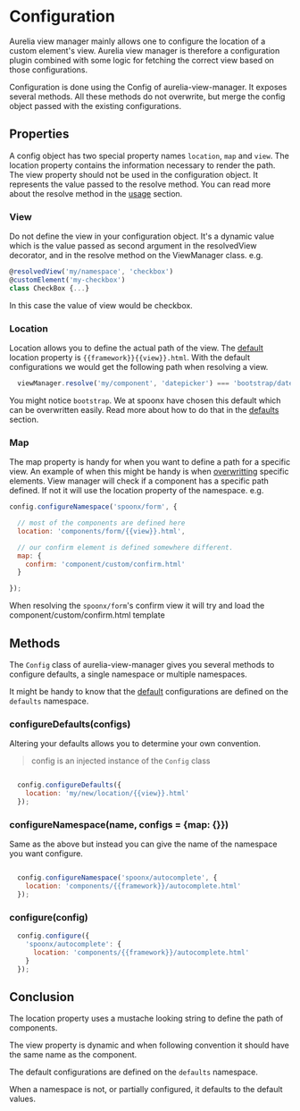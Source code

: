 # Configuration

Aurelia view manager mainly allows one to configure the location of a custom
element's view. Aurelia view manager is therefore a configuration plugin
combined with some logic for fetching the correct view based on those
configurations.

Configuration is done using the Config of aurelia-view-manager. It exposes
several methods. All these methods do not overwrite, but merge the config
object passed with the existing configurations.

## Properties

A config object has two special property names `location`, `map` and `view`. The
location property contains the information necessary to render the path. The
view property should not be used in the configuration object. It represents the
value passed to the resolve method. You can read more about the resolve method
in the [usage](usage.md) section.

### View

Do not define the view in your configuration object. It's a dynamic value which
is the value passed as second argument in the resolvedView decorator, and in the
resolve method on the ViewManager class. e.g.

```js
@resolvedView('my/namespace', 'checkbox')
@customElement('my-checkbox')
class CheckBox {...}
```

In this case the value of view would be checkbox.

### Location

Location allows you to define the actual path of the view. The
[default](defaults.md) location property is `{{framework}}{{view}}.html`. With
the default configurations we would get the following path when resolving
a view.

```js
  viewManager.resolve('my/component', 'datepicker') === 'bootstrap/datepicker.html' // => true
```

You might notice `bootstrap`. We at spoonx have chosen this default which can
be overwritten easily. Read more about how to do that in the
[defaults](defaults.md) section.

### Map

The map property is handy for when you want to define a path for a specific
view. An example of when this might be handy is when
[overwritting](overwritting.md) specific elements. View manager will check if
a component has a specific path defined. If not it will use the location
property of the namespace. e.g.

```js
config.configureNamespace('spoonx/form', {

  // most of the components are defined here
  location: 'components/form/{{view}}.html',

  // our confirm element is defined somewhere different.
  map: {
    confirm: 'component/custom/confirm.html'
  }

});
```

When resolving the `spoonx/form`'s confirm view it will try and load the
component/custom/confirm.html template

## Methods

The `Config` class of aurelia-view-manager gives you several methods to
configure defaults, a single namespace or multiple namespaces.

It might be handy to know that the [default](defaults.md) configurations are defined on the
`defaults` namespace.

### configureDefaults(configs)

Altering your defaults allows you to determine your own convention.

> config is an injected instance of the `Config` class

```js

  config.configureDefaults({
    location: 'my/new/location/{{view}}.html'
  });

```

### configureNamespace(name, configs = {map: {}})

Same as the above but instead you can give the name of the namespace you want
configure.

```js

  config.configureNamespace('spoonx/autocomplete', {
    location: 'components/{{framework}}/autocomplete.html'
  });

```

### configure(config)

```js
  config.configure({
    'spoonx/autocomplete': {
      location: 'components/{{framework}}/autocomplete.html'
    }
  });
```

## Conclusion

The location property uses a mustache looking string to define the path of
components.

The view property is dynamic and when following convention it should have the
same name as the component.

The default configurations are defined on the `defaults` namespace.

When a namespace is not, or partially configured, it defaults to the default
values.

